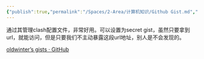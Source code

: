 ```yaml
---
{"publish":true,"permalink":"/Spaces/2-Area/计算机知识/Github Gist.md","created":"2025-04-04T01:10:44.323+08:00","modified":"2025-07-10T22:30:33.000+08:00","published":"2025-07-10T22:30:33.000+08:00","cssclasses":""}
---
```



通过其管理clash配置文件，非常好用。可以设置为secret gist，虽然只要拿到url，就能访问，但是只要我们不主动暴露这段url地址，别人是不会发现的。

[oldwinter’s gists · GitHub](https://gist.github.com/oldwinter)